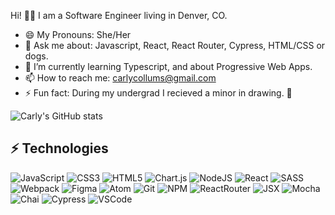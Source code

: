 Hi! 👋🏻
I am a Software Engineer living in Denver, CO.

- 😄 My Pronouns: She/Her
- 💬 Ask me about: Javascript, React, React Router, Cypress, HTML/CSS or dogs.
- 🌱 I’m currently learning Typescript, and about Progressive Web Apps.
- 📫 How to reach me: carlycollums@gmail.com
- ⚡ Fun fact: During my undergrad I recieved a minor in drawing. 🎨

![Carly's GitHub stats](https://github-readme-stats.vercel.app/api?username=ccollums&show_icons=true&theme=nightowl)

## ⚡️ Technologies 

![JavaScript](https://img.shields.io/badge/javascript-%23323330.svg?style=for-the-badge&logo=javascript&logoColor=%23F7DF1E)
![CSS3](https://img.shields.io/badge/css3-%231572B6.svg?style=for-the-badge&logo=css3&logoColor=white)
![HTML5](https://img.shields.io/badge/html5-%23E34F26.svg?style=for-the-badge&logo=html5&logoColor=white)
![Chart.js](https://img.shields.io/badge/chart.js-F5788D.svg?style=for-the-badge&logo=chart.js&logoColor=white)
![NodeJS](https://img.shields.io/badge/node.js-6DA55F?style=for-the-badge&logo=node.js&logoColor=white)
![React](https://img.shields.io/badge/react-%2320232a.svg?style=for-the-badge&logo=react&logoColor=%2361DAFB)
![SASS](https://img.shields.io/badge/SASS-hotpink.svg?style=for-the-badge&logo=SASS&logoColor=white)
![Webpack](https://img.shields.io/badge/webpack-%238DD6F9.svg?style=for-the-badge&logo=webpack&logoColor=black)
![Figma](https://img.shields.io/badge/figma-%23F24E1E.svg?style=for-the-badge&logo=figma&logoColor=white)
![Atom](https://img.shields.io/badge/Atom-%2366595C.svg?style=for-the-badge&logo=atom&logoColor=white)
![Git](https://img.shields.io/badge/git-%23F05033.svg?style=for-the-badge&logo=git&logoColor=white)
![NPM](https://img.shields.io/badge/NPM-%23000000.svg?style=for-the-badge&logo=npm&logoColor=white)
![ReactRouter](https://img.shields.io/badge/-React%20Router-211f20?logo=react-router&logoColor=61DAFB&style=for-the-badge)
![JSX](https://img.shields.io/badge/-jsx-302f2f?logo=javascript&logoColor=9428cb&style=for-the-badge)
![Mocha](https://img.shields.io/badge/-mocha-8D6748?logo=mocha&logoColor=white&style=for-the-badge)
![Chai](https://img.shields.io/badge/-chai-F7EFDF?logo=chai&logoColor=A30701&style=for-the-badge)
![Cypress](https://img.shields.io/badge/-cypress-black?logo=cypress&logoColor=white&style=for-the-badge)
![VSCode](https://img.shields.io/badge/-VSCode-2C2C32?logo=visual-studio-code&logoColor=007ACC&style=for-the-badge)

